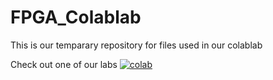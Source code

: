 # FPGA_Colablab

This is our temparary repository for files used in our colablab

Check out one of our labs [![colab](https://colab.research.google.com/assets/colab-badge.svg)](https://colab.research.google.com/github/chipsalliance/silicon-notebooks/blob/main/digital-inverter-openlane.ipynb)
